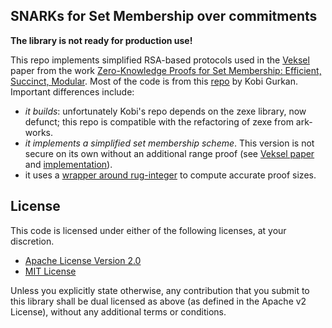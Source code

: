 SNARKs for Set Membership over commitments
------------

**The library is not ready for production use!**

This repo implements simplified RSA-based protocols used in the [Veksel](https://eprint.iacr.org/2021/327) paper from the work [Zero-Knowledge Proofs for Set Membership:
Efficient, Succinct, Modular](https://eprint.iacr.org/2019/1255.pdf).
Most of the code is from this [repo](https://github.com/kobigurk/cpsnarks-set) by Kobi Gurkan. Important differences include: 
- _it builds_: unfortunately Kobi's repo depends on the zexe library, now defunct; this repo is compatible with the refactoring of zexe from ark-works.
- _it implements a simplified set membership scheme_. This version is not secure on its own without an additional range proof (see [Veksel paper](https://eprint.iacr.org/2021/327) and [implementation](https://github.com/matteocam/veksel)).
- it uses a [wrapper around rug-integer](https://github.com/matteocam/rug-binserial) to compute accurate proof sizes.

## License

This code is licensed under either of the following licenses, at your discretion.

 * [Apache License Version 2.0](LICENSE-APACHE)
 * [MIT License](LICENSE-MIT)

Unless you explicitly state otherwise, any contribution that you submit to this library shall be dual licensed as above (as defined in the Apache v2 License), without any additional terms or conditions.




